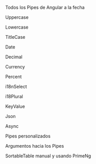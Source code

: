 Todos los Pipes de Angular a la fecha

Uppercase

Lowercase

TitleCase

Date

Decimal

Currency

Percent

i18nSelect

i18Plural

KeyValue

Json

Async

Pipes personalizados

Argumentos hacia los Pipes

SortableTable manual y usando PrimeNg
